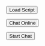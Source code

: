 <script>
    window.addEventListener("onEmbeddedMessagingReady", () => {            
        console.log( "Inside Prechat API!!" );
    embeddedservice_bootstrap.prechatAPI.setHiddenPrechatFields( { "Queue_Name" : 'tesstt' } );
</script>

<script>
	function loadJws(){
		document.getElementById('loadBootstrapScript').addEventListener('click', function() {
		    // Check if the script is already loaded to prevent duplicates
		    if (!document.getElementById('dynamicBootstrapScript')) {
		        // Create a new script element
		        var scriptElement = document.createElement('script');
		        scriptElement.id = 'dynamicBootstrapScript'; // Assign an ID for potential future reference
		        scriptElement.type = 'text/javascript';
		        scriptElement.src = 'https://mcsg--dev.sandbox.my.site.com/ESWMcAfeeChat1707158023631/assets/js/bootstrap.min.js';
		        
		        // Define the onload handler
		        scriptElement.onload = function() {
		            initEmbeddedMessaging();
		        };
		
		        // Append the script element to the document's body
		        document.body.appendChild(scriptElement);
		    } else {
		        console.log('Bootstrap script is already loaded.');
		    }
		});
	}
</script>

<script id="dynamicScript" type="text/javascript">
       function initEmbeddedMessaging() {
		try {
			embeddedservice_bootstrap.settings.language = window.varLang; // For example, enter 'en' or 'en-US'
			embeddedservice_bootstrap.settings.hideChatButtonOnLoad = true;

			embeddedservice_bootstrap.init(
				'00DDE0000044R3Q',
				'McAfee_Chat',
				'https://mcsg--dev.sandbox.my.site.com/ESWMcAfeeChat1707158023631',
				{
					scrt2URL: 'https://mcsg--dev.sandbox.my.salesforce-scrt.com'
				}
			);
		} catch (err) {
			console.error('Error loading Embedded Messaging: ', err);
		}
	};
</script>

<button id="loadBootstrapScript" onclick="loadJws()">Load Script</button>

<button onclick="initEmbeddedMessaging()">Chat Online</button>

<button onclick='embeddedservice_bootstrap.utilAPI.launchChat()'>Start Chat</button >
